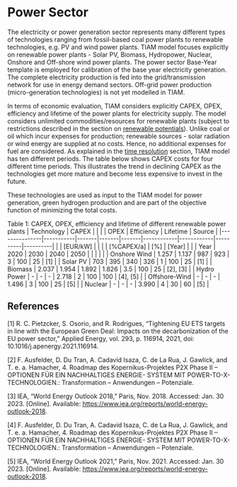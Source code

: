 # Power Sector

The electricity or power generation sector represents many different types of technologies ranging from fossil-based coal power plants to renewable technologies, e.g. PV and wind power plants. TIAM model focuses explicitly on renewable power plants - Solar PV, Biomass, Hydropower, Nuclear, Onshore and Off-shore wind power plants. The power sector Base-Year template is employed for calibration of the base year electricity generation. The complete electricity production is fed into the grid/transmission network for use in energy demand sectors. Off-grid power production (micro-generation technologies) is not yet modelled in TIAM.

In terms of economic evaluation, TIAM considers explicitly CAPEX, OPEX, efficiency and lifetime of the power plants for electricity supply. The model considers unlimited commodities/resources for renewable plants  (subject to restrictions described in the section on [renewable potentials](../restrictions/potentials-renewable.md)). Unlike coal or oil which incur expenses for production; renewable sources - solar radiation or wind energy are supplied at no costs. Hence, no additional expenses for fuel are considered. As explained in the [time resolution](../model_objective/time-horizon.md) section, TIAM model has ten different periods. The table below shows CAPEX costs for four different time periods. This illustrates the trend in declining CAPEX as the technologies get more mature and become less expensive to invest in the future.

These technologies are used as input to the TIAM model for power generation, green hydrogen production and are part of the objective function of minimizing the total costs.

Table 1: CAPEX, OPEX, efficiency and lifetime of different renewable power plants 
| Technology    | CAPEX     |       |       |       | OPEX       | Efficiency | Lifetime | Source   |
|---------------|-----------|-------|-------|-------|------------|------------|----------|----------|
|               |  [EUR/kW] |       |       |       | [%CAPEX/a] | [%]        | [Year]   |          |
| Year          | 2020      | 2030  | 2040  | 2050  |            |            |          |          |
| Onshore Wind  | 1.257     | 1.137 | 987   | 923   | 3          | 100        | 25       | [1]      |
| Solar PV      | 703       | 395   | 340   | 326   | 1          | 100        | 25       | [1]      |
| Biomass       | 2.037     | 1.954 | 1.892 | 1.826 | 3.5   | 100        | 25       | [2], [3] |
| Hydro Power   | -         | -     | -     | 2.718 | 2          | 100        | 100      | [4], [5] |
| Offshore-Wind | -         | -     | -     | 1.496 | 3          | 100        | 25       | [5]      |
| Nuclear       | -         | -     | -     | 3.990 | 4          | 30         | 60       | [5]      |

## References

[1]	R. C. Pietzcker, S. Osorio, and R. Rodrigues, “Tightening EU ETS targets in line with the European Green Deal: Impacts on the decarbonization of the EU power sector,” Applied Energy, vol. 293, p. 116914, 2021, doi: 10.1016/j.apenergy.2021.116914.

[2]	F. Ausfelder, D. Du Tran, A. Cadavid Isaza, C. de La Rua, J. Gawlick, and T. e. a. Hamacher, 4. Roadmap des Kopernikus-Projektes P2X Phase II – OPTIONEN FÜR EIN NACHHALTIGES ENERGIE- SYSTEM MIT POWER-TO-X- TECHNOLOGIEN.: Transformation – Anwendungen – Potenziale.

[3]	IEA, “World Energy Outlook 2018,” Paris, Nov. 2018. Accessed: Jan. 30 2023. [Online]. Available: https://www.iea.org/reports/world-energy-outlook-2018.

[4]	F. Ausfelder, D. Du Tran, A. Cadavid Isaza, C. de La Rua, J. Gawlick, and T. e. a. Hamacher, 4. Roadmap des Kopernikus-Projektes P2X Phase II – OPTIONEN FÜR EIN NACHHALTIGES ENERGIE- SYSTEM MIT POWER-TO-X- TECHNOLOGIEN.: Transformation – Anwendungen – Potenziale.

[5]	IEA, “World Energy Outlook 2021,” Paris, Nov. 2021. Accessed: Jan. 30 2023. [Online]. Available: https://www.iea.org/reports/world-energy-outlook-2018.
